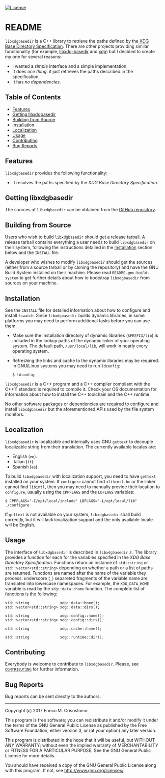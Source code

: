 [![License](https://img.shields.io/badge/license-GPL--3.0-blue.svg?style=flat)](https://github.com/emcrisostomo/libxdgbasedir/blob/master/LICENSE)

README
======

`libxdgbasedir` is a C++ library to retrieve the paths defined by the
[XDG Base Directory Specification][xdgbasedir].  There are other projects
providing similar functionality (for example, [libxdg-basedir][libxdg-basedir]
and [xdg][xdg]) but I decided to create my one for several reasons:

  * I wanted a _simple_ interface and a simple implementation.
  * It does _one thing_: it just retrieves the paths described in the
    specification.
  * It has _no dependencies_.

[xdgbasedir]: https://specifications.freedesktop.org/basedir-spec/basedir-spec-latest.html
[libxdg-basedir]: https://github.com/devnev/libxdg-basedir
[xdg]: https://github.com/vosst/xdg

Table of Contents
-----------------

  * [Features](#features)
  * [Getting libxdgbasedir](#getting-libxdgbasedir)
  * [Building from Source](#building-from-source)
  * [Installation](#installation)
  * [Localization](#localization)
  * [Usage](#usage)
  * [Contributing](#contributing)
  * [Bug Reports](#bug-reports)

Features
--------

`libxdgbasedir` provides the following functionality:

  * It resolves the paths specified by the _XDG Base Directory Specification_.

Getting libxdgbasedir
---------------------

The sources of `libxdgbasedir` can be obtained from the
[GitHub repository][libxdgbasedir].

[libxdgbasedir]: https://github.com/emcrisostomo/libxdgbasedir

Building from Source
--------------------

Users who wish to build `libxdgbasedir` should get a [release tarball][release].
A release tarball contains everything a user needs to build `libxdgbasedir` on
their system, following the instructions detailed in the
[Installation](#installation) section below and the `INSTALL` file.

A developer who wishes to modify `libxdgbasedir` should get the sources (either
from a source tarball or by cloning the repository) and have the GNU Build
System installed on their machine.  Please read `README.gnu-build-system` to get
further details about how to bootstrap `libxdgbasedir` from sources on your
machine.

[release]: https://github.com/emcrisostomo/libxdgbasedir/releases

Installation
------------

See the `INSTALL` file for detailed information about how to configure and
install `fswatch`.  Since `libxdgbasedir` builds dynamic libraries, in some
platforms you may need to perform additional tasks before you can use them:

  * Make sure the installation directory of dynamic libraries (`$PREFIX/lib`) is
    included in the lookup paths of the dynamic linker of your operating system.
    The default path, `/usr/local/lib`, will work in nearly every operating
    system.
  * Refreshing the links and cache to the dynamic libraries may be required.  In
    GNU/Linux systems you may need to run `ldconfig`:

        $ ldconfig

`libxdgbasedir` is a C++ program and a C++ compiler compliant with the C++11
standard is required to compile it.  Check your OS documentation for information
about how to install the C++ toolchain and the C++ runtime.

No other software packages or dependencies are required to configure and install
`libxdgbasedir` but the aforementioned APIs used by the file system monitors.

Localization
------------

`libxdgbasedir` is localizable and internally uses GNU `gettext` to decouple
localizable string from their translation.  The currently available locales are:

  * English (`en`).
  * Italian (`it`).
  * Spanish (`es`).

To build `libxdgbasedir` with localization support, you need to have `gettext`
installed on your system.  If `configure` cannot find `<libintl.h>` or the
linker cannot find `libintl`, then you may need to manually provide their
location to `configure`, usually using the `CPPFLAGS` and the `LDFLAGS`
variables:

    $ CPPFLAGS="-I/opt/local/include" LDFLAGS="-L/opt/local/lib" ./configure

If `gettext` is not available on your system, `libxdgbasedir` shall build
correctly, but it will lack localization support and the only available locale
will be English.

Usage
-----

The interface of `libxdgbasedir` is described in `libxdgbasedir.h`.  The library
provides a function for each for the variables specified in the _XDG Base
Directory Specification_.  Functions return an instance of `std::string` or
`std::vector<std::string>` depending on whether a path or a list of paths are
returned.  Functions are named after the name of the variable they process:
underscore (`_`) separeted fragments of the variable name are translated into
lowercase namespaces.  For example, the `XDG_DATA_HOME` variable is read by the
`xdg::data::home` function.  The complete list of functions is the following:

    std::string              xdg::data::home();
    std::vector<std::string> xdg::data::dirs();

    std::string              xdg::config::home();
    std::vector<std::string> xdg::config::dirs();

    std::string              xdg::cache::home();

    std::string              xdg::runtime::dir();

Contributing
------------

Everybody is welcome to contribute to `libxdgbasedir`.  Please, see
[`CONTRIBUTING`][contrib] for further information.

[contrib]: CONTRIBUTING.md

Bug Reports
-----------

Bug reports can be sent directly to the authors.

-----

Copyright (c) 2017 Enrico M. Crisostomo

This program is free software; you can redistribute it and/or modify it under
the terms of the GNU General Public License as published by the Free Software
Foundation; either version 3, or (at your option) any later version.

This program is distributed in the hope that it will be useful, but WITHOUT ANY
WARRANTY; without even the implied warranty of MERCHANTABILITY or FITNESS FOR A
PARTICULAR PURPOSE.  See the GNU General Public License for more details.

You should have received a copy of the GNU General Public License along with
this program.  If not, see <http://www.gnu.org/licenses/>.
